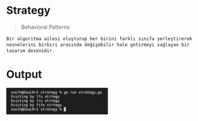 

# Strategy 

>Behavioral Patterns

```
Bir algoritma ailesi oluşturup her birini farklı sınıfa yerleştirerek nesnelerini birbiri arasında değişebilir hale getirmeyi sağlayan bir tasarım desenidir.
```

# Output
<p>
    <img src="./img/output.png"  style="width:270px;" alt="Observer">

</p>